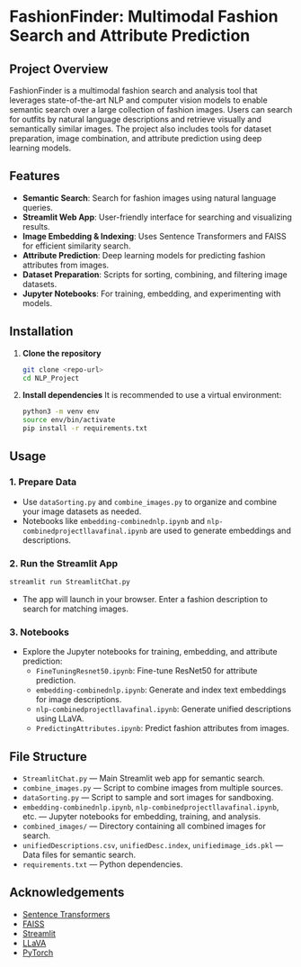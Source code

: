 # FashionFinder: Multimodal Fashion Search and Attribute Prediction

## Project Overview

FashionFinder is a multimodal fashion search and analysis tool that leverages state-of-the-art NLP and computer vision models to enable semantic search over a large collection of fashion images. Users can search for outfits by natural language descriptions and retrieve visually and semantically similar images. The project also includes tools for dataset preparation, image combination, and attribute prediction using deep learning models.

## Features

- **Semantic Search**: Search for fashion images using natural language queries.
- **Streamlit Web App**: User-friendly interface for searching and visualizing results.
- **Image Embedding & Indexing**: Uses Sentence Transformers and FAISS for efficient similarity search.
- **Attribute Prediction**: Deep learning models for predicting fashion attributes from images.
- **Dataset Preparation**: Scripts for sorting, combining, and filtering image datasets.
- **Jupyter Notebooks**: For training, embedding, and experimenting with models.

## Installation

1. **Clone the repository**
   ```bash
   git clone <repo-url>
   cd NLP_Project
   ```
2. **Install dependencies**
   It is recommended to use a virtual environment:
   ```bash
   python3 -m venv env
   source env/bin/activate
   pip install -r requirements.txt
   ```

## Usage

### 1. Prepare Data

- Use `dataSorting.py` and `combine_images.py` to organize and combine your image datasets as needed.
- Notebooks like `embedding-combinednlp.ipynb` and `nlp-combinedprojectllavafinal.ipynb` are used to generate embeddings and descriptions.

### 2. Run the Streamlit App

```bash
streamlit run StreamlitChat.py
```

- The app will launch in your browser. Enter a fashion description to search for matching images.

### 3. Notebooks

- Explore the Jupyter notebooks for training, embedding, and attribute prediction:
  - `FineTuningResnet50.ipynb`: Fine-tune ResNet50 for attribute prediction.
  - `embedding-combinednlp.ipynb`: Generate and index text embeddings for image descriptions.
  - `nlp-combinedprojectllavafinal.ipynb`: Generate unified descriptions using LLaVA.
  - `PredictingAttributes.ipynb`: Predict fashion attributes from images.

## File Structure

- `StreamlitChat.py` — Main Streamlit web app for semantic search.
- `combine_images.py` — Script to combine images from multiple sources.
- `dataSorting.py` — Script to sample and sort images for sandboxing.
- `embedding-combinednlp.ipynb`, `nlp-combinedprojectllavafinal.ipynb`, etc. — Jupyter notebooks for embedding, training, and analysis.
- `combined_images/` — Directory containing all combined images for search.
- `unifiedDescriptions.csv`, `unifiedDesc.index`, `unifiedimage_ids.pkl` — Data files for semantic search.
- `requirements.txt` — Python dependencies.

## Acknowledgements

- [Sentence Transformers](https://www.sbert.net/)
- [FAISS](https://github.com/facebookresearch/faiss)
- [Streamlit](https://streamlit.io/)
- [LLaVA](https://llava-vl.github.io/)
- [PyTorch](https://pytorch.org/)

